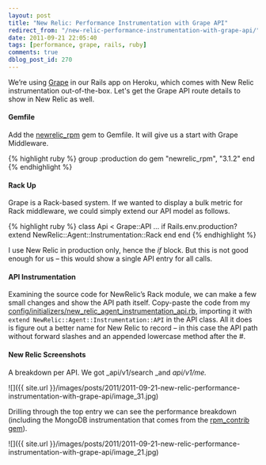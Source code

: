 ```yaml
---
layout: post
title: "New Relic: Performance Instrumentation with Grape API"
redirect_from: "/new-relic-performance-instrumentation-with-grape-api/"
date: 2011-09-21 22:05:40
tags: [performance, grape, rails, ruby]
comments: true
dblog_post_id: 270
---
```

We’re using [Grape](https://github.com/intridea/grape) in our Rails app on Heroku, which comes with New Relic instrumentation out-of-the-box. Let's get the Grape API route details to show in New Relic as well.

#### Gemfile

Add the [newrelic_rpm](https://github.com/newrelic/rpm) gem to Gemfile. It will give us a start with Grape Middleware.

{% highlight ruby %}
group :production do
  gem "newrelic_rpm", "3.1.2"
end
{% endhighlight %}

#### Rack Up

Grape is a Rack-based system. If we wanted to display a bulk metric for Rack middleware, we could simply extend our API model as follows.

{% highlight ruby %}
class Api < Grape::API
  ...
  if Rails.env.production?
    extend NewRelic::Agent::Instrumentation::Rack
  end
end
{% endhighlight %}

I use New Relic in production only, hence the _if_ block. But this is not good enough for us – this would show a single API entry for all calls.

#### API Instrumentation

Examining the source code for NewRelic’s Rack module, we can make a few small changes and show the API path itself. Copy-paste the code from my [config/initializers/new_relic_agent_instrumentation_api.rb](https://gist.github.com/1233422), importing it with `extend NewRelic::Agent::Instrumentation::API` in the API class. All it does is figure out a better name for New Relic to record – in this case the API path without forward slashes and an appended lowercase method after the #.

#### New Relic Screenshots

A breakdown per API. We got _api/v1/search _and _api/v1/me._

![]({{ site.url }}/images/posts/2011/2011-09-21-new-relic-performance-instrumentation-with-grape-api/image_31.jpg)

Drilling through the top entry we can see the performance breakdown (including the MongoDB instrumentation that comes from the [rpm_contrib gem](https://github.com/newrelic/rpm_contrib)).

![]({{ site.url }}/images/posts/2011/2011-09-21-new-relic-performance-instrumentation-with-grape-api/image_21.jpg)
